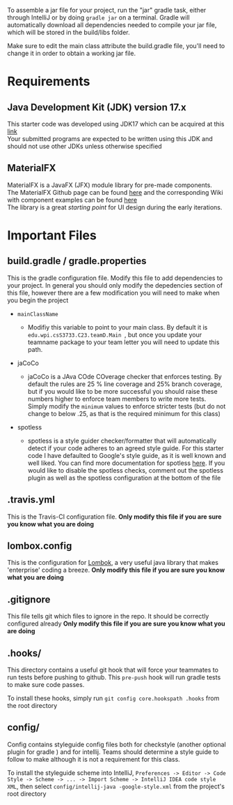 To assemble a jar file for your project, run the "jar" gradle task, either through IntelliJ or by doing
`gradle jar` on a terminal. Gradle will automatically download all dependencies needed to compile your jar file,
which will be stored in the build/libs folder.

Make sure to edit the main class attribute the build.gradle file, you'll need to change it in order to obtain
a working jar file.

# Requirements
## Java Development Kit (JDK) version 17.x
This starter code was developed using JDK17 which can be acquired at this [link](https://www.oracle.com/java/technologies/downloads/#java17 "JDK Download")
<br>Your submitted programs are expected to be written using this JDK and should not use other JDKs unless otherwise specified
## MaterialFX
MaterialFX is a JavaFX (JFX) module library for pre-made components. 
<br>The MaterialFX Github page can be found [here](https://github.com/palexdev/MaterialFX "MaterialFX GitHub") and the corresponding Wiki with component examples can be found [here](https://github.com/palexdev/MaterialFX/wiki "MaterialFX GitHub Wiki") 
<br>The library is a great <i>starting point</i> for UI design during the early iterations.



# Important Files
## build.gradle / gradle.properties
This is the gradle configuration file. Modify this file to add dependencies to your project. In
 general you should only modify the depedencies section of this file, however there are a few
  modification you will need to make when you begin the project
  
  - `mainClassName`
    - Modifiy this variable to point to your main class. By default it is `edu.wpi.csS3733.C23.teamD.Main
    `, but once you update your teamname package to your team letter you will need to update this
     path.
     
  - jaCoCo
    - jaCoCo is a JAva COde COverage checker that enforces testing. By default the rules are 25
    % line coverage and 25% branch coverage, but if you would like to be more successful you
     should raise these numbers higher to enforce team members to write more tests. Simply modify
      the `minimum` values to enforce stricter tests (but do not change to below .25, as that is
       the required minimum for this class)
  - spotless
    - spotless is a style guider checker/formatter that will automatically detect if your code
     adheres to an agreed style guide. For this starter code I have defaulted to Google's style
     guide, as it is well known and well liked. You can find more documentation for spotless 
     [here](https://github.com/diffplug/spotless). If you would like to disable the spotless
      checks, comment out the spotless plugin as well as the spotless configuration at the bottom
       of the file

## .travis.yml
This is the Travis-CI configuration file. **Only modify this file if you are sure you know what you are doing**

## lombox.config
This is the configuration for [Lombok](https://projectlombok.org/), a very useful java library
 that makes 'enterprise' coding a breeze. **Only modify this file if you are sure you know what you are doing**

## .gitignore
This file tells git which files to ignore in the repo. It should be correctly configured already
**Only modify this file if you are sure you know what you are doing**

## .hooks/
This directory contains a useful git hook that will force your teammates to run tests before
pushing to github. This `pre-push` hook will run gradle tests to make sure code passes.

To install these hooks, simply run `git config core.hookspath .hooks` from the root directory

## config/
Config contains styleguide config files both for checkstyle (another optional plugin for gradle
) and for intellij. Teams should determine a style guide to follow to make 
although it is not a requirement for this class.

To install the styleguide scheme into IntelliJ, `Preferences -> Editor -> Code Style -> Scheme
 -> ... -> Import Scheme -> IntelliJ IDEA code style XML`, then select `config/intellij-java
 -google-style.xml` from the project's root directory 
